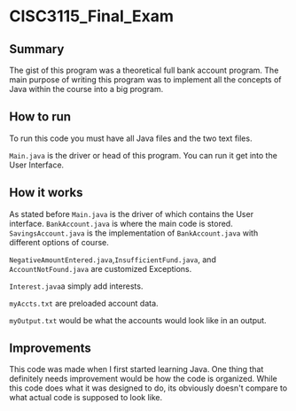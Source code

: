 # CISC3115_Final_Exam

## Summary
The gist of this program was a theoretical full bank account program. The main purpose of writing this program was to implement all the concepts of Java within the course into a big program.

## How to run
To run this code you must have all Java files and the two text files. 

`Main.java` is the driver or head of this program. You can run it get into the User Interface.

## How it works
As stated before `Main.java` is the driver of which contains the User interface. `BankAccount.java` is where the main code is stored. `SavingsAccount.java` is the implementation of `BankAccount.java` with different options of course.

`NegativeAmountEntered.java`,`InsufficientFund.java`, and `AccountNotFound.java` are customized Exceptions. 

`Interest.java`a simply add interests.

`myAccts.txt` are preloaded account data.

`myOutput.txt` would be what the accounts would look like in an output.

## Improvements

This code was made when I first started learning Java. One thing that definitely needs improvement would be how the code is organized. While this code does what it was designed to do, its obviously doesn't compare to what actual code is supposed to look like.
